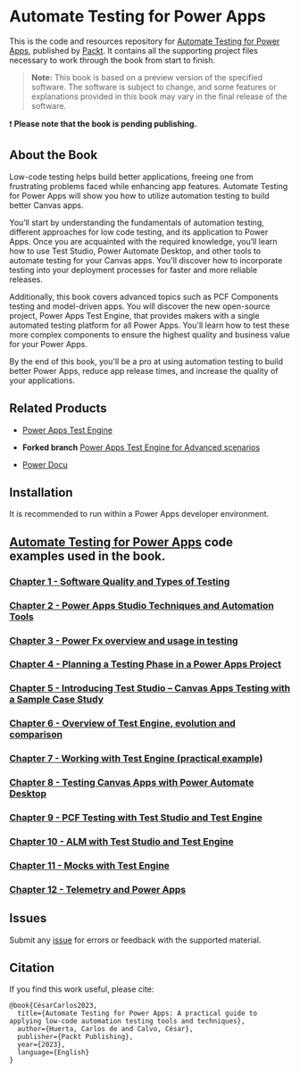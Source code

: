 # Automate Testing for Power Apps
This is the code and resources repository for [Automate Testing for Power Apps](https://packt.link/3wNvV), published by [Packt](https://www.packtpub.com/?utm_source=github). It contains all the supporting project files necessary to work through the book from start to finish. 

> **Note:** This book is based on a preview version of the specified software. The software is subject to change, and some features or explanations provided in this book may vary in the final release of the software.

:exclamation: **Please note that the book is pending publishing.**

## About the Book
Low-code testing helps build better applications, freeing one from frustrating problems faced while enhancing app features. Automate Testing for Power Apps will show you how to utilize automation testing to build better Canvas apps.

You’ll start by understanding the fundamentals of automation testing, different approaches for low code testing, and its application to Power Apps. Once you are acquainted with the required knowledge, you’ll learn how to use Test Studio, Power Automate Desktop, and other tools to automate testing for your Canvas apps. You'll discover how to incorporate testing into your deployment processes for faster and more reliable releases.

Additionally, this book covers advanced topics such as PCF Components testing and model-driven apps. You will discover the new open-source project, Power Apps Test Engine, that provides makers with a single automated testing platform for all Power Apps. You'll learn how to test these more complex components to ensure the highest quality and business value for your Power Apps.

By the end of this book, you'll be a pro at using automation testing to build better Power Apps, reduce app release times, and increase the quality of your applications.

## Related Products
* [Power Apps Test Engine](https://github.com/microsoft/PowerApps-TestEngine)

* **Forked branch** [Power Apps Test Engine for Advanced scenarios](https://github.com/carloshm/PowerApps-TestEngine/tree/preview-mocks)

* [Power Docu](https://github.com/modery/PowerDocu/releases/tag/v-1.2.4)

## Installation
It is recommended to run within a Power Apps developer environment.

## [Automate Testing for Power Apps](https://github.com/PacktPublishing/Automate-Testing-for-Power-Apps/archive/refs/heads/main.zip) code examples used in the book.

### [Chapter 1 - Software Quality and Types of Testing](chapter-01/README.md)

### [Chapter 2 - Power Apps Studio Techniques and Automation Tools](chapter-02/README.md)

### [Chapter 3 - Power Fx overview and usage in testing](chapter-03/README.md)

### [Chapter 4 - Planning a Testing Phase in a Power Apps Project](chapter-04/README.md)

### [Chapter 5 - Introducing Test Studio – Canvas Apps Testing with a Sample Case Study](chapter-05/README.md)

### [Chapter 6 - Overview of Test Engine, evolution and comparison](chapter-06/README.md)

### [Chapter 7 - Working with Test Engine (practical example)](chapter-07/README.md)

### [Chapter 8 - Testing Canvas Apps with Power Automate Desktop](chapter-08/README.md)

### [Chapter 9 - PCF Testing with Test Studio and Test Engine](chapter-09/README.md)

### [Chapter 10 - ALM with Test Studio and Test Engine](chapter-10/README.md)

### [Chapter 11 - Mocks with Test Engine](chapter-11/README.md)

### [Chapter 12 - Telemetry and Power Apps](chapter-12/README.md)

## Issues
Submit any [issue](https://github.com/PacktPublishing/Automate-Testing-for-Power-Apps/issues) for errors or feedback with the supported material.

## Citation
If you find this work useful, please cite:

```
@book{CésarCarlos2023,
  title={Automate Testing for Power Apps: A practical guide to applying low-code automation testing tools and techniques},
  author={Huerta, Carlos de and Calvo, César},
  publisher={Packt Publishing},
  year={2023},
  language={English}
}

```
